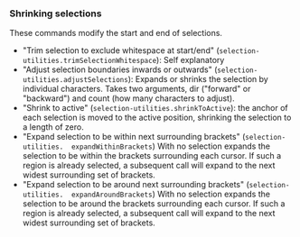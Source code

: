 ### Shrinking selections

These commands modify the start and end of selections.

- "Trim selection to exclude whitespace at start/end" (`selection-utilities.trimSelectionWhitespace`): Self explanatory
- "Adjust selection boundaries inwards or outwards" (`selection-utilities.adjustSelections`): Expands or shrinks the selection by individual characters. Takes two arguments, dir ("forward" or "backward") and count (how many characters to adjust).
- "Shrink to active" (`selection-utilities.shrinkToActive`): the anchor of each selection
  is moved to the active position, shrinking the selection to a length of zero.
- "Expand selection to be within next surrounding brackets" (`selection-utilities. 
  expandWithinBrackets`) With no selection expands the selection to be within the brackets
  surrounding each cursor. If such a region is already selected, a subsequent call
  will expand to the next widest surrounding set of brackets.
- "Expand selection to be around next surrounding brackets" (`selection-utilities. 
  expandAroundBrackets`) With no selection expands the selection to be around the brackets
  surrounding each cursor. If such a region is already selected, a subsequent call
  will expand to the next widest surrounding set of brackets.
